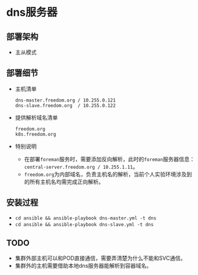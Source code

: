 # dns服务器


## 部署架构
- 主从模式


## 部署细节
- 主机清单
  ```
  dns-master.freedom.org / 10.255.0.121
  dns-slave.freedom.org  / 10.255.0.122
  ```

- 提供解析域名清单
  ```
  freedom.org
  k8s.freedom.org
  ```


- 特别说明
  - 在部署`foreman`服务时，需要添加反向解析，此时的`foreman`服务器信息：`central-server.freedom.org / 10.255.1.11`。
  - `freedom.org`为内部域名，负责主机名的解析，当前个人实验环境涉及到的所有主机名均需完成正向解析。


## 安装过程
- `cd ansible && ansible-playbook dns-master.yml -t dns`
- `cd ansible && ansible-playbook dns-slave.yml -t dns`


## TODO
- 集群外部主机可以和POD直接通信，需要弄清楚为什么不能和SVC通信。
- 集群外的主机需要借助本地dns服务器能解析到容器域名。